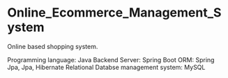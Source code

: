 # Online_Ecommerce_Management_System
Online based shopping system. 

Programming language: Java
Backend Server: Spring Boot
ORM: Spring Jpa, Jpa, Hibernate
Relational Databse management system: MySQL
